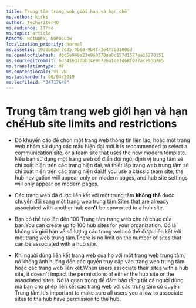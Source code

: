 ```yaml
---
title: Trung tâm trang web giới hạn và hạn chế
ms.author: kirks
author: Techwriter40
ms.audience: ITPro
ms.topic: article
ROBOTS: NOINDEX, NOFOLLOW
localization_priority: Normal
ms.assetid: 1930b62d-7035-4b68-9b4f-3e4f7b31000d
ms.openlocfilehash: d0d5e949a23e9a8570aa0c157d1577ea16270151
ms.sourcegitcommit: 6d341637dbb14e90726a1ce1d68f077ace9bb765
ms.translationtype: MT
ms.contentlocale: vi-VN
ms.lasthandoff: 06/04/2019
ms.locfileid: "34717648"
---
```

# <a name="hub-site-limits-and-restrictions"></a><span data-ttu-id="a0212-102">Trung tâm trang web giới hạn và hạn chế</span><span class="sxs-lookup"><span data-stu-id="a0212-102">Hub site limits and restrictions</span></span>

- <span data-ttu-id="a0212-103">Đó khuyến cáo để chọn một trang web thông tin liên lạc, hoặc một trang web nhóm sử dụng các mẫu hiện đại mới.</span><span class="sxs-lookup"><span data-stu-id="a0212-103">It is recommended to select a communication site, or a team site that uses the new modern template.</span></span> <span data-ttu-id="a0212-104">Nếu bạn sử dụng một trang web cổ điển đội ngũ, định vị trung tâm sẽ chỉ xuất hiện trên các trang hiện đại, và thiết lập trang web trung tâm sẽ chỉ xuất hiện trên các trang hiện đại.</span><span class="sxs-lookup"><span data-stu-id="a0212-104">If you use a classic team site, the hub navigation will appear only on modern pages, and hub site settings will only appear on modern pages.</span></span>

- <span data-ttu-id="a0212-105">Các trang web đã được liên kết với một trung tâm **không thể** được chuyển đổi sang một trang web trung tâm.</span><span class="sxs-lookup"><span data-stu-id="a0212-105">Sites that are already associated with another hub **can't** be converted to a hub site.</span></span> 

- <span data-ttu-id="a0212-106">Bạn có thể tạo lên đến 100 Trung tâm trang web cho tổ chức của bạn.</span><span class="sxs-lookup"><span data-stu-id="a0212-106">You can create up to 100 hub sites for your organization.</span></span> <span data-ttu-id="a0212-107">Có là không có giới hạn về số lượng các trang web có thể được liên kết với một trang web trung tâm.</span><span class="sxs-lookup"><span data-stu-id="a0212-107">There is no limit on the number of sites that can be associated with a hub site.</span></span>

- <span data-ttu-id="a0212-108">Khi người dùng liên kết trang web của họ với một trang web trung tâm, nó không ảnh hưởng đến các quyền truy cập vào trang web trung tâm hoặc các trang web liên kết.</span><span class="sxs-lookup"><span data-stu-id="a0212-108">When users associate their sites with a hub site, it doesn't impact the permissions of either the hub site or the associated sites.</span></span> <span data-ttu-id="a0212-109">Nó là quan trọng để đảm bảo rằng tất cả người dùng mà bạn cho phép liên kết các trang web với các trung tâm có quyền Trung tâm.</span><span class="sxs-lookup"><span data-stu-id="a0212-109">It's important to make sure all users you allow to associate sites to the hub have permission to the hub.</span></span>




